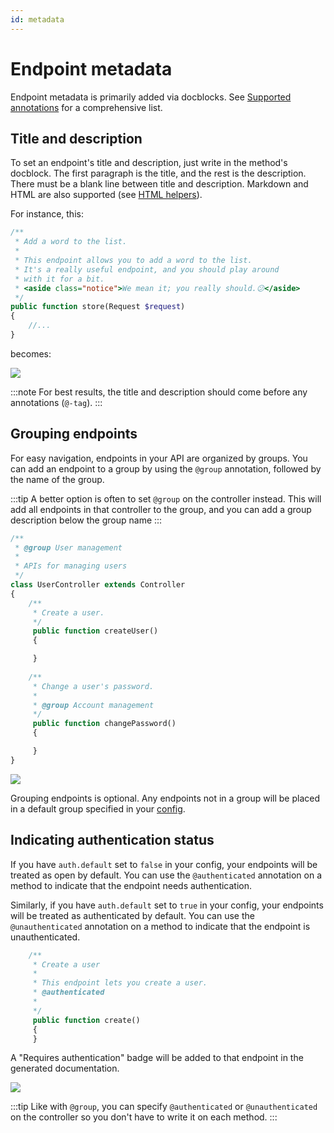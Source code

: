 ```yaml
---
id: metadata
---
```


# Endpoint metadata
Endpoint metadata is primarily added via docblocks. See [Supported annotations](../reference/annotations) for a comprehensive list.

## Title and description
To set an endpoint's title and description, just write in the method's docblock. The first paragraph is the title, and the rest is the description. There must be a blank line between title and description. Markdown and HTML are also supported (see [HTML helpers](../reference/html)).

For instance, this:

```php
/**
 * Add a word to the list.
 *
 * This endpoint allows you to add a word to the list.
 * It's a really useful endpoint, and you should play around 
 * with it for a bit.
 * <aside class="notice">We mean it; you really should.😕</aside>
 */
public function store(Request $request)
{
    //...
}
```

becomes:

![](/img/screenshots/endpoint-title-description.png)

:::note
For best results, the title and description should come before any annotations (`@-tag`).
:::

## Grouping endpoints
For easy navigation, endpoints in your API are organized by groups. You can add an endpoint to a group by using the `@group` annotation, followed by the name of the group.

:::tip
A better option is often to set `@group` on the controller instead. This will add all endpoints in that controller to the group, and you can add a group description below the group name
:::

```php
/**
 * @group User management
 *
 * APIs for managing users
 */
class UserController extends Controller
{
	/**
	 * Create a user.
	 */
	 public function createUser()
	 {

	 }
	 
	/**
     * Change a user's password.
     * 
	 * @group Account management
	 */
	 public function changePassword()
	 {

	 }
}
``` 

![](/img/screenshots/endpoint-groups.png)

Grouping endpoints is optional. Any endpoints not in a group will be placed in a default group specified in your [config](../reference/10-config.md#default_group).

## Indicating authentication status
If you have `auth.default` set to `false` in your config, your endpoints will be treated as open by default. You can use the `@authenticated` annotation on a method to indicate that the endpoint needs authentication.

Similarly, if you have `auth.default` set to `true` in your config, your endpoints will be treated as authenticated by default. You can use the `@unauthenticated` annotation on a method to indicate that the endpoint is unauthenticated.

```php
    /**
     * Create a user
     *
     * This endpoint lets you create a user.
     * @authenticated
     *
     */
     public function create()
     {    
     }
```

A "Requires authentication" badge will be added to that endpoint in the generated documentation. 

![](/img/screenshots/endpoint-auth.png)

:::tip
Like with `@group`, you can specify `@authenticated` or `@unauthenticated` on the controller so you don't have to write it on each method.
:::
